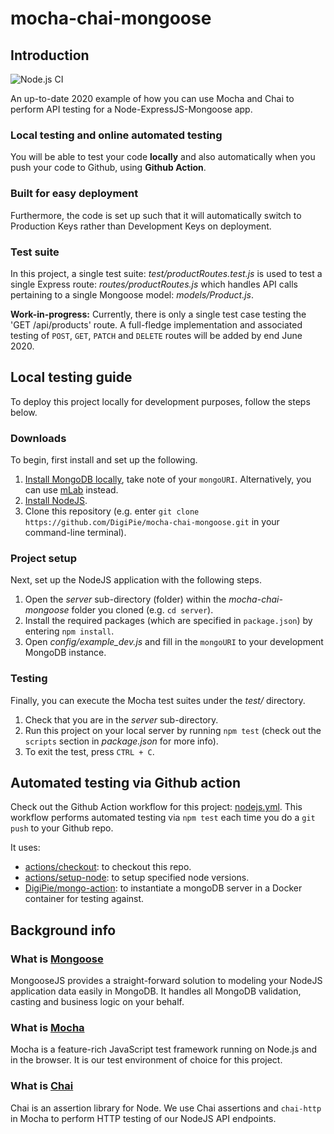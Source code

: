 # mocha-chai-mongoose

## Introduction

![Node.js CI](https://github.com/DigiPie/mocha-chai-mongoose/workflows/Node.js%20CI/badge.svg)

An up-to-date 2020 example of how you can use Mocha and Chai to perform API testing for a Node-ExpressJS-Mongoose app. 

### Local testing and online automated testing
You will be able to test your code **locally** and also automatically when you push your code to Github, using **Github Action**. 

### Built for easy deployment
Furthermore, the code is set up such that it will automatically switch to Production Keys rather than Development Keys on deployment.

### Test suite
In this project, a single test suite: _test/productRoutes.test.js_ is used to test a single Express route: _routes/productRoutes.js_ which handles API calls pertaining to a single Mongoose model: _models/Product.js_.

**Work-in-progress:** Currently, there is only a single test case testing the 'GET /api/products' route. A full-fledge implementation and associated testing of `POST`, `GET`, `PATCH` and `DELETE` routes will be added by end June 2020.

## Local testing guide
To deploy this project locally for development purposes, follow the steps below.

### Downloads
To begin, first install and set up the following.

1. [Install MongoDB locally](https://digipie.github.io/digidocs/full-stack/mongodb/local-setup/), take note of your `mongoURI`. Alternatively, you can use [mLab](https://mlab.com/) instead.
2. [Install NodeJS](https://nodejs.org/en/).
3. Clone this repository (e.g. enter `git clone https://github.com/DigiPie/mocha-chai-mongoose.git` in your command-line terminal).

### Project setup
Next, set up the NodeJS application with the following steps.

1. Open the _server_ sub-directory (folder) within the _mocha-chai-mongoose_ folder you cloned (e.g. `cd server`).
2. Install the required packages (which are specified in `package.json`) by entering `npm install`.
3. Open _config/example_dev.js_ and fill in the `mongoURI` to your development MongoDB instance.

### Testing
Finally, you can execute the Mocha test suites under the _test/_ directory.

1. Check that you are in the _server_ sub-directory.
2. Run this project on your local server by running `npm test` (check out the `scripts` section in _package.json_ for more info).
4. To exit the test, press `CTRL + C`.

## Automated testing via Github action

Check out the Github Action workflow for this project: [nodejs.yml](https://github.com/DigiPie/mocha-chai-mongoose/blob/master/.github/workflows/nodejs.yml). This workflow performs automated testing via `npm test` each time you do a `git push` to your Github repo.

It uses:

- [actions/checkout](https://github.com/actions/checkout): to checkout this repo.
- [actions/setup-node](https://github.com/actions/setup-node): to setup specified node versions.
- [DigiPie/mongo-action](https://github.com/DigiPie/mongo-action): to instantiate a mongoDB server in a Docker container for testing against.

## Background info

### What is [Mongoose](https://mongoosejs.com/)
MongooseJS provides a straight-forward solution to modeling your NodeJS application data easily in MongoDB. It handles all MongoDB validation, casting and business logic on your behalf.

### What is [Mocha](https://mochajs.org/)
Mocha is a feature-rich JavaScript test framework running on Node.js and in the browser. It is our test environment of choice for this project.

### What is [Chai](https://www.chaijs.com/)
Chai is an assertion library for Node. We use Chai assertions and `chai-http` in Mocha to perform HTTP testing of our NodeJS API endpoints.
